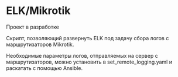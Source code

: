 # ELK/Mikrotik
Проект в разработке

Скрипт, позволяющий развернуть ELK под задачу сбора логов с маршрутизаторов Mikrotik. 

Необходимые параметры логов, отправляемых на сервер с маршрутизаторов, можно установить в set_remote_logging.yaml и раскатать с помощью Ansible.
